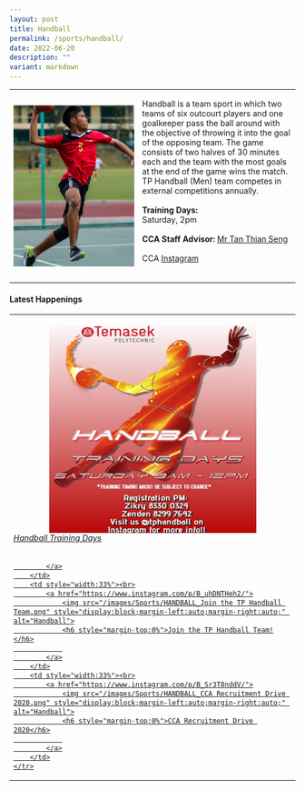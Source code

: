```yaml
---
layout: post
title: Handball
permalink: /sports/handball/
date: 2022-06-20
description: ""
variant: markdown
---
```

<table>
    <tbody><tr>
        <td style="width:45%"><img src="/images/Sports/HANDBALL.png" style="display:block;margin-left:auto;margin-right:auto;" alt="Handball"></td>
        <td>
            <p>
                Handball is a team sport in which two teams of six outcourt players and one goalkeeper pass the ball around with the objective of throwing it into the goal of the opposing team. The game consists of two halves of 30 minutes each and the team with the most goals at the end of the game wins the match. TP Handball (Men) team competes in external competitions annually.<br>
                <br>
                <b>Training Days:</b><br>
                Saturday, 2pm<br>
                <br>
                <b>CCA Staff Advisor:</b> <a href="mailto:Tan_Thian_Seng@tp.edu.sg">Mr Tan Thian Seng</a><br>
                <br>
                CCA <a href="https://www.instagram.com/tphandball/">Instagram</a><br>
                <br>
            </p>
        </td>
    </tr>
</tbody></table>

#### Latest Happenings

<table>
    <tbody><tr>
        <td style="width:33%"><br>
            <a href="https://www.instagram.com/p/COKRXgPnn2E/">
                <img src="/images/Sports/HANDBALL_Handball Training Days.png" style="display:block;margin-left:auto;margin-right:auto;" alt="Handball">
                <h6 style="margin-top:0%">Handball Training Days</h6>
                
            </a>
        </td>
        <td style="width:33%"><br>
            <a href="https://www.instagram.com/p/B_uhDNTHeh2/">
                <img src="/images/Sports/HANDBALL_Join the TP Handball Team.png" style="display:block;margin-left:auto;margin-right:auto;" alt="Handball">
                <h6 style="margin-top:0%">Join the TP Handball Team!</h6>
                
            </a>
        </td>
        <td style="width:33%"><br>
            <a href="https://www.instagram.com/p/B_Sr3T8nddV/">
                <img src="/images/Sports/HANDBALL_CCA Recruitment Drive 2020.png" style="display:block;margin-left:auto;margin-right:auto;" alt="Handball">
                <h6 style="margin-top:0%">CCA Recruitment Drive 2020</h6>
                
            </a>
        </td>
    </tr>
</tbody></table>